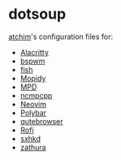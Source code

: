 # dotsoup

[atchim][atchim]'s configuration files for:

- [Alacritty][alacritty]
- [bspwm][bspwm]
- [fish][fish]
- [Mopidy][mopidy]
- [MPD][mpd]
- [ncmpcpp][ncmpcpp]
- [Neovim][neovim]
- [Polybar][polybar]
- [qutebrowser][qutebrowser]
- [Rofi][rofi]
- [sxhkd][sxhkd]
- [zathura][zathura]

[alacritty]: https://github.com/alacritty/alacritty
[atchim]: https://github.com/atchim
[bspwm]: https://github.com/baskerville/bspwm
[fish]: https://github.com/fish-shell/fish-shell
[mopidy]: https://mopidy.com/
[mpd]: https://www.musicpd.org/
[ncmpcpp]: https://github.com/ncmpcpp/ncmpcpp
[neovim]: https://github.com/neovim/neovim
[polybar]: https://github.com/polybar/polybar
[qutebrowser]: https://github.com/qutebrowser/qutebrowser
[rofi]: https://github.com/davatorium/rofi
[sxhkd]: https://github.com/baskerville/sxhkd
[zathura]: https://github.com/pwmt/zathura
